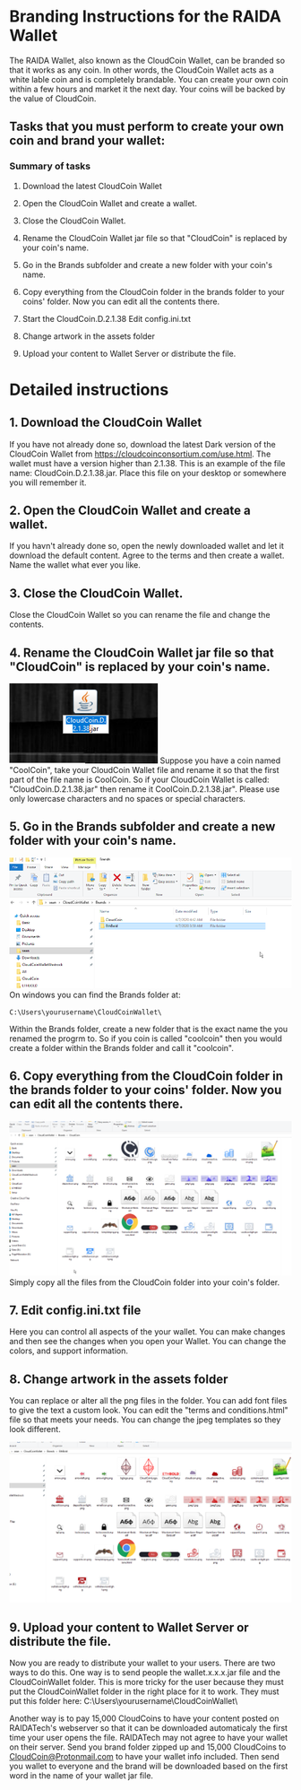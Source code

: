 # Branding Instructions for the RAIDA Wallet

The RAIDA Wallet, also known as the CloudCoin Wallet, can be branded so that 
it works as any coin. In other words, the CloudCoin Wallet acts as a white lable coin and is completely brandable. 
You can create your own coin within a few hours and market it the next day. Your coins will be backed by the 
value of CloudCoin. 

## Tasks that you must perform to create your own coin and brand your wallet:

### Summary of tasks

1. Download the latest CloudCoin Wallet

2. Open the CloudCoin Wallet and create a wallet. 

3. Close the CloudCoin Wallet. 

4. Rename the CloudCoin Wallet jar file so that "CloudCoin" is replaced by your coin's name.

5. Go in the Brands subfolder and create a new folder with your coin's name. 

6. Copy everything from the CloudCoin folder in the brands folder to your coins' folder. Now you can edit all the contents there. 

7. Start the CloudCoin.D.2.1.38 Edit config.ini.txt

8. Change artwork in the assets folder

9. Upload your content to Wallet Server or distribute the file. 

# Detailed instructions

## 1. Download the CloudCoin Wallet
If you have not already done so, download the latest Dark version of the CloudCoin Wallet from  https://cloudcoinconsortium.com/use.html. The wallet must have a version higher than 2.1.38. This is an example of the file name: CloudCoin.D.2.1.38.jar. Place this file on your desktop or somewhere you will remember it. 

## 2. Open the CloudCoin Wallet and create a wallet. 
If you havn't already done so, open the newly downloaded wallet and let it download the default content. Agree to the terms and then create a wallet. Name the wallet what ever you like. 

## 3. Close the CloudCoin Wallet. 
Close the CloudCoin Wallet so you can rename the file and change the contents. 

## 4. Rename the CloudCoin Wallet jar file so that "CloudCoin" is replaced by your coin's name.
![github-large](changename.png)
Suppose you have a coin named "CoolCoin", take your CloudCoin Wallet file and rename it so that the first part of the file name is CoolCoin. So if your CloudCoin Wallet is called: "CloudCoin.D.2.1.38.jar" then rename it CoolCoin.D.2.1.38.jar". Please use only lowercase characters and no spaces or special characters.  

## 5. Go in the Brands subfolder and create a new folder with your coin's name. 
![github-large](folders.png)
On windows you can find the Brands folder at: 
```
C:\Users\yourusername\CloudCoinWallet\
```
Within the Brands folder, create a new folder that is the exact name the you renamed the progrm to. So if you coin is called "coolcoin" then you would create a folder within the Brands folder and call it "coolcoin".

## 6. Copy everything from the CloudCoin folder in the brands folder to your coins' folder. Now you can edit all the contents there. 
![github-large](default.png)
Simply copy all the files from the CloudCoin folder into your coin's folder. 

## 7. Edit config.ini.txt file
Here you can control all aspects of the your wallet. You can make changes and then see the changes when you open your Wallet. You can change the colors, and support information. 

## 8. Change artwork in the assets folder
You can replace or alter all the png files in the folder. You can add font files to give the text a custom look. You can edit the "terms and conditions.html" file so that meets your needs. You can change the jpeg templates so they look different. 

![github-large](customized.png)

## 9. Upload your content to Wallet Server or distribute the file. 

Now  you are ready to distribute your wallet to your users. There are two ways to do this. One way is to send people the wallet.x.x.x.jar file and the CloudCoinWallet folder. This is more tricky for the user because they must put the CloudCoinWallet folder in the right place for it to work.  They must put this folder here: C:\Users\yourusername\CloudCoinWallet\

Another way is to pay 15,000 CloudCoins to have your content posted on RAIDATech's webserver so that it can be downloaded automaticaly the first time your user opens the file. RAIDATech may not agree to have your wallet on their server. Send you brand folder zipped up and 15,000 CloudCoins to CloudCoin@Protonmail.com to have your wallet info included. Then send you wallet to everyone and the brand will be downloaded based on the first word in the name of your wallet jar file. 









